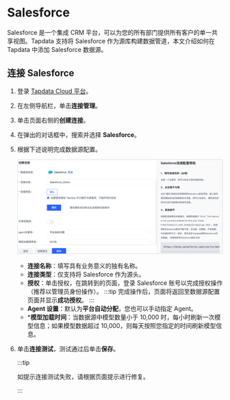 # Salesforce

Salesforce 是一个集成 CRM 平台，可以为您的所有部门提供所有客户的单一共享视图。Tapdata 支持将 Salesforce 作为源库构建数据管道，本文介绍如何在 Tapdata 中添加 Salesforce 数据源。

## 连接 Salesforce

1. 登录 [Tapdata Cloud 平台](https://cloud.tapdata.net/console/v3/)。

2. 在左侧导航栏，单击**连接管理**。

3. 单击页面右侧的**创建连接**。

4. 在弹出的对话框中，搜索并选择 **Salesforce**。

5. 根据下述说明完成数据源配置。

   ![MongoDB Atlas 连接示例](../../images/salesforce_connection_setting.png)

   * **连接名称**：填写具有业务意义的独有名称。
   * **连接类型**：仅支持将 Salesforce 作为源头。
   * **授权**：单击授权，在跳转到的页面，登录 Salesforce 账号以完成授权操作（推荐以管理员身份操作）。
     :::tip
     完成操作后，页面将返回至数据源配置页面并显示**成功授权**。
     :::
   * **Agent 设置**：默认为**平台自动分配**，您也可以手动指定 Agent。   
   * ***模型加载时间**：当数据源中模型数量小于 10,000 时，每小时刷新一次模型信息；如果模型数据超过 10,000，则每天按照您指定的时间刷新模型信息。

6. 单击**连接测试**，测试通过后单击**保存**。

   :::tip

   如提示连接测试失败，请根据页面提示进行修复。

   :::

   